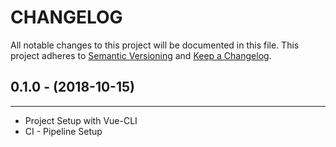 # CHANGELOG

All notable changes to this project will be documented in this file.
This project adheres to [Semantic Versioning](http://semver.org/) and [Keep a Changelog](http://keepachangelog.com/).

## 0.1.0 - (2018-10-15)
---

* Project Setup with Vue-CLI
* CI - Pipeline Setup